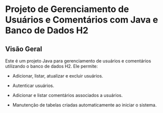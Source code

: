 # Projeto de Gerenciamento de Usuários e Comentários com Java e Banco de Dados H2

## Visão Geral

Este é um projeto Java para gerenciamento de usuários e comentários utilizando o banco de dados H2. Ele permite:

- Adicionar, listar, atualizar e excluir usuários.

- Autenticar usuários.

- Adicionar e listar comentários associados a usuários.

- Manutenção de tabelas criadas automaticamente ao iniciar o sistema.
